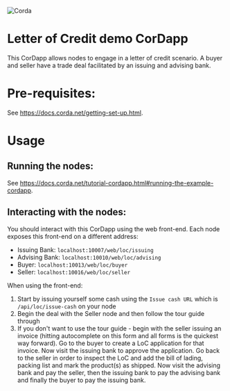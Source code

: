 ![Corda](https://www.corda.net/wp-content/uploads/2016/11/fg005_corda_b.png)

# Letter of Credit demo CorDapp

This CorDapp allows nodes to engage in a letter of credit scenario. A buyer and seller have a trade deal facilitated by an issuing and advising bank. 

# Pre-requisites:
  
See https://docs.corda.net/getting-set-up.html.

# Usage

## Running the nodes:

See https://docs.corda.net/tutorial-cordapp.html#running-the-example-cordapp.

## Interacting with the nodes:

You should interact with this CorDapp using the web front-end. Each node exposes this front-end on a different address:

* Issuing Bank: `localhost:10007/web/loc/issuing`
* Advising Bank: `localhost:10010/web/loc/advising`
* Buyer: `localhost:10013/web/loc/buyer`
* Seller: `localhost:10016/web/loc/seller`

When using the front-end:

1. Start by issuing yourself some cash using the `Issue cash URL` which is `/api/loc/issue-cash` on your node
2. Begin the deal with the Seller node and then follow the tour guide through
3. If you don't want to use the tour guide - begin with the seller issuing an invoice (hitting autocomplete on this form and all forms is the quickest way forward). Go to the buyer to create a LoC application for that invoice. Now visit the issuing bank to approve the application. Go back to the seller in order to inspect the LoC and add the bill of lading, packing list and mark the product(s) as shipped. Now visit the advising bank and pay the seller, then the issuing bank to pay the advising bank and finally the buyer to pay the issuing bank.
